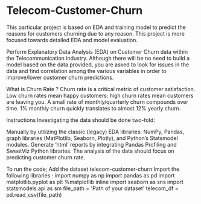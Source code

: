 # Telecom-Customer-Churn
This particular project is based on EDA and training model to predict the reasons for customers churning due to any reason. This project is more focused towards detailed EDA and model evaluation.

Perform Explanatory Data Analysis (EDA) on Customer Churn data within the Telecommunication industry. Although there will be no need to build a model based on the data provided, you are asked to look for issues in the data and find correlation among the various variables in order to improve/lower customer churn predictions.

What is Churn Rate ?
Churn rate is a critical metric of customer satisfaction. Low churn rates mean happy customers; high churn rates mean customers are leaving you. A small rate of monthly/quarterly churn compounds over time. 1% monthly churn quickly translates to almost 12% yearly churn.

Instructions
Investigating the data should be done two-fold:

Manually by utilizing the classic (legacy) EDA libraries: NumPy, Pandas, graph libraries (MatPlotlib, Seaborn, Plotly), and Python’s Statsmodel modules.
Generate ‘html’ reports by integrating Pandas Profiling and SweetViz Python libraries.
The analysis of the data should focus on predicting customer churn rate.

To run the code;
Add the dataset telecom-customer-churn
Import the following libraries : import numpy as np import pandas as pd import matplotlib.pyplot as plt %matplotlib inline import seaborn as sns import statsmodels.api as sm
file_path = 'Path of your dataset' telecom_df = pd.read_csv(file_path)
